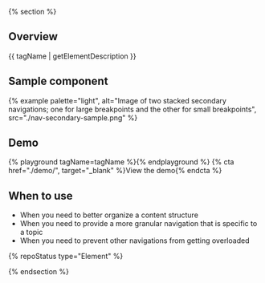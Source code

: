 {% section %}
## Overview
{{ tagName | getElementDescription }}

  ## Sample component

  {% example palette="light",
      alt="Image of two stacked secondary navigations; one for large breakpoints and the other for small breakpoints",
      src="./nav-secondary-sample.png" %}

  ## Demo

  {% playground tagName=tagName %}{% endplayground %}
  {% cta href="./demo/", target="_blank" %}View the  demo{% endcta %}

  ## When to use
  
  - When you need to better organize a content structure
  - When you need to provide a more granular navigation that is specific to a topic
  - When you need to prevent other navigations from getting overloaded

  {% repoStatus type="Element" %}

{% endsection %}
